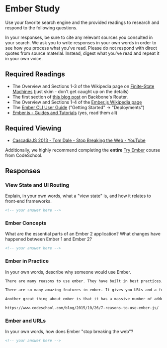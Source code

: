 # Ember Study

Use your favorite search engine and the provided readings to research and
respond to the following questions.

In your responses, be sure to cite any relevant sources you consulted in your
search. We ask you to write responses in your own words in order to see how you
process what you've read. Please do not respond with direct quotes from source
material. Instead, digest what you've read and repeat it in your own voice.

## Required Readings

-   The Overview and Sections 1-3 of the Wikipedia page on [Finite-State Machines](https://en.wikipedia.org/wiki/Finite-state_machine)
    (just skim - don't get caught up on the details)
-   The first section of [this blog post](http://pragmatic-backbone.com/routing-and-controllers) on
    Backbone's Router.
-   The Overview and Sections 1-4 of the [Ember.js Wikipedia page](https://en.wikipedia.org/wiki/Ember.js)
-   The [Ember CLI User Guide](http://ember-cli.com/user-guide/)
    ("Getting Started" -> "Deployments")
-   [Ember.js - Guides and Tutorials](https://guides.emberjs.com/v2.4.0/) (yes,
    read them all)

## Required Viewing

-   [CascadiaJS 2013 - Tom Dale - Stop Breaking the Web - YouTube](https://www.youtube.com/watch?v=BQ6at0addi4)

Additionally, we highly recommend completing the **entire** [Try
Ember](https://www.codeschool.com/courses/try-ember) course from CodeSchool.

## Responses

### View State and UI Routing

Explain, in your own words, what a "view state" is, and how it relates to
 front-end frameworks.

```md
<!-- your answer here -->
```

### Ember Concepts

What are the essential parts of an Ember 2 application?
What changes have happened between Ember 1 and Ember 2?

```md
<!-- your answer here -->
```

### Ember in Practice

In your own words, describe why someone would use Ember.

```md
There are many reasons to use ember. They have built in best practices, such as issuing warning when practices has changed. Ember keeps your tech stack consistent and coherent, which improves the efficiency of moving developers in between project. In addition ember has amazing features, such as organizing your code with modules, in the ember-cli- the command line interface for ember. Ember CLI provides tools to enhance productivity, e.g. brocolli.js (which concatenate and minify your code. It even has testing built into it.

There are so many amazing features in ember. It gives you URLs and a functioning back button by default with every route you make. The object system in Ember  takes the best part of ruby objects. Additionally they have computed properties.

Another great thing about ember is that it has a massive number of addons. Some if these addons can be installed in one line. After reading about ember I am excited to learn it and apply it to my projects.

https://www.codeschool.com/blog/2015/10/26/7-reasons-to-use-ember-js/
```

### Ember and URLs

In your own words, how does Ember "stop breaking the web"?

```md
<!-- your answer here -->
```
